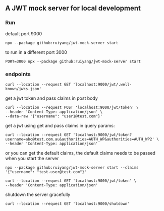 ## A JWT mock server for local development

### Run

default port 9000
```shell
npx --package github:ruiyang/jwt-mock-server start
```

to run in a different port 3000
```shell
PORT=3000 npx --package github:ruiyang/jwt-mock-server start
```

### endpoints

```shell
curl --location --request GET 'localhost:9000/jwt/.well-known/jwks.json'
```

get a jwt token and pass claims in post body
```shell
curl --location --request POST 'localhost:9000/jwt/token' \
--header 'Content-Type: application/json' \
--data-raw '{"username": "user1@test.com"}'
```

get a jwt using get and pass claims in query params:
```shell
curl --location --request GET 'localhost:9000/jwt/token?username=abc@test.com.au&authorities=AUTH_WP&authorities=AUTH_WP2' \
--header 'Content-Type: application/json'
```

or you can get the default claims, the default claims needs to be passed when you start the server

```shell
npx --package github:ruiyang/jwt-mock-server start --claims '{"username": "test-user@test.com"}'

curl --location --request GET 'localhost:9000/jwt/token' \
--header 'Content-Type: application/json'
```


shutdown the server gracefully
```shell
curl --location --request GET 'localhost:9000/shutdown'
```
